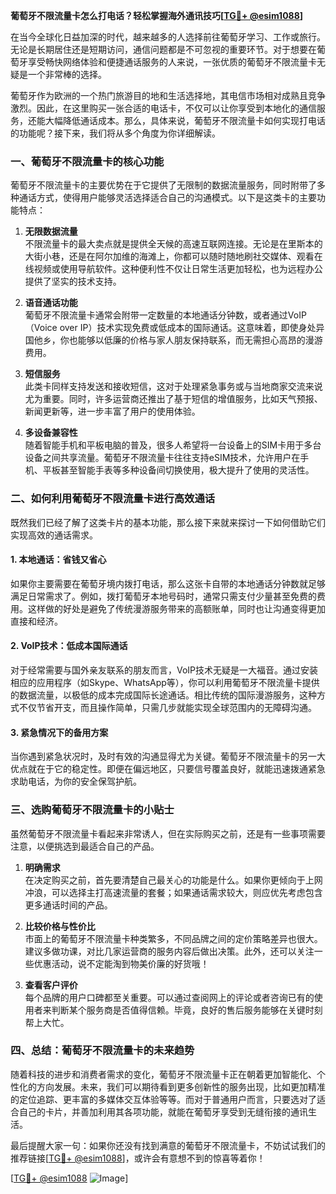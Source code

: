 **葡萄牙不限流量卡怎么打电话？轻松掌握海外通讯技巧[[TG💪+ @esim1088](https://t.me/s/esim1088)]**

在当今全球化日益加深的时代，越来越多的人选择前往葡萄牙学习、工作或旅行。无论是长期居住还是短期访问，通信问题都是不可忽视的重要环节。对于想要在葡萄牙享受畅快网络体验和便捷通话服务的人来说，一张优质的葡萄牙不限流量卡无疑是一个非常棒的选择。

葡萄牙作为欧洲的一个热门旅游目的地和生活选择地，其电信市场相对成熟且竞争激烈。因此，在这里购买一张合适的电话卡，不仅可以让你享受到本地化的通信服务，还能大幅降低通话成本。那么，具体来说，葡萄牙不限流量卡如何实现打电话的功能呢？接下来，我们将从多个角度为你详细解读。

### **一、葡萄牙不限流量卡的核心功能**
葡萄牙不限流量卡的主要优势在于它提供了无限制的数据流量服务，同时附带了多种通话方式，使得用户能够灵活选择适合自己的沟通模式。以下是这类卡的主要功能特点：

1. **无限数据流量**  
   不限流量卡的最大卖点就是提供全天候的高速互联网连接。无论是在里斯本的大街小巷，还是在阿尔加维的海滩上，你都可以随时随地刷社交媒体、观看在线视频或使用导航软件。这种便利性不仅让日常生活更加轻松，也为远程办公提供了坚实的技术支持。

2. **语音通话功能**  
   葡萄牙不限流量卡通常会附带一定数量的本地通话分钟数，或者通过VoIP（Voice over IP）技术实现免费或低成本的国际通话。这意味着，即使身处异国他乡，你也能够以低廉的价格与家人朋友保持联系，而无需担心高昂的漫游费用。

3. **短信服务**  
   此类卡同样支持发送和接收短信，这对于处理紧急事务或与当地商家交流来说尤为重要。同时，许多运营商还推出了基于短信的增值服务，比如天气预报、新闻更新等，进一步丰富了用户的使用体验。

4. **多设备兼容性**  
   随着智能手机和平板电脑的普及，很多人希望将一台设备上的SIM卡用于多台设备之间共享流量。葡萄牙不限流量卡往往支持eSIM技术，允许用户在手机、平板甚至智能手表等多种设备间切换使用，极大提升了使用的灵活性。

### **二、如何利用葡萄牙不限流量卡进行高效通话**
既然我们已经了解了这类卡片的基本功能，那么接下来就来探讨一下如何借助它们实现高效的通话需求。

#### **1. 本地通话：省钱又省心**
如果你主要需要在葡萄牙境内拨打电话，那么这张卡自带的本地通话分钟数就足够满足日常需求了。例如，拨打葡萄牙本地号码时，通常只需支付少量甚至免费的费用。这样做的好处是避免了传统漫游服务带来的高额账单，同时也让沟通变得更加直接和经济。

#### **2. VoIP技术：低成本国际通话**
对于经常需要与国外亲友联系的朋友而言，VoIP技术无疑是一大福音。通过安装相应的应用程序（如Skype、WhatsApp等），你可以利用葡萄牙不限流量卡提供的数据流量，以极低的成本完成国际长途通话。相比传统的国际漫游服务，这种方式不仅节省开支，而且操作简单，只需几步就能实现全球范围内的无障碍沟通。

#### **3. 紧急情况下的备用方案**
当你遇到紧急状况时，及时有效的沟通显得尤为关键。葡萄牙不限流量卡的另一大优点就在于它的稳定性。即便在偏远地区，只要信号覆盖良好，就能迅速拨通紧急求助电话，为你的安全保驾护航。

### **三、选购葡萄牙不限流量卡的小贴士**
虽然葡萄牙不限流量卡看起来非常诱人，但在实际购买之前，还是有一些事项需要注意，以便挑选到最适合自己的产品。

1. **明确需求**  
   在决定购买之前，首先要清楚自己最关心的功能是什么。如果你更倾向于上网冲浪，可以选择主打高速流量的套餐；如果通话需求较大，则应优先考虑包含更多通话时间的产品。

2. **比较价格与性价比**  
   市面上的葡萄牙不限流量卡种类繁多，不同品牌之间的定价策略差异也很大。建议多做功课，对比几家运营商的服务内容后做出决策。此外，还可以关注一些优惠活动，说不定能淘到物美价廉的好货哦！

3. **查看客户评价**  
   每个品牌的用户口碑都至关重要。可以通过查阅网上的评论或者咨询已有的使用者来判断某个服务商是否值得信赖。毕竟，良好的售后服务能够在关键时刻帮上大忙。

### **四、总结：葡萄牙不限流量卡的未来趋势**
随着科技的进步和消费者需求的变化，葡萄牙不限流量卡正在朝着更加智能化、个性化的方向发展。未来，我们可以期待看到更多创新性的服务出现，比如更加精准的定位追踪、更丰富的多媒体交互体验等等。而对于普通用户而言，只要选对了适合自己的卡片，并善加利用其各项功能，就能在葡萄牙享受到无缝衔接的通讯生活。

最后提醒大家一句：如果你还没有找到满意的葡萄牙不限流量卡，不妨试试我们的推荐链接[[TG💪+ @esim1088](https://t.me/s/esim1088)]，或许会有意想不到的惊喜等着你！

[[TG💪+ @esim1088](https://t.me/s/esim1088) ![Image](https://i.postimg.cc/4NQfJmqS/Snipaste-2025-05-13-00-14-12.png)]